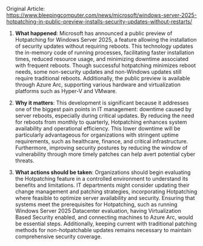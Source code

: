 Original Article: https://www.bleepingcomputer.com/news/microsoft/windows-server-2025-hotpatching-in-public-preview-installs-security-updates-without-restarts/

1) **What happened**: Microsoft has announced a public preview of Hotpatching for Windows Server 2025, a feature allowing the installation of security updates without requiring reboots. This technology updates the in-memory code of running processes, facilitating faster installation times, reduced resource usage, and minimizing downtime associated with frequent reboots. Though successful hotpatching minimizes reboot needs, some non-security updates and non-Windows updates still require traditional reboots. Additionally, the public preview is available through Azure Arc, supporting various hardware and virtualization platforms such as Hyper-V and VMware.

2) **Why it matters**: This development is significant because it addresses one of the biggest pain points in IT management: downtime caused by server reboots, especially during critical updates. By reducing the need for reboots from monthly to quarterly, Hotpatching enhances system availability and operational efficiency. This lower downtime will be particularly advantageous for organizations with stringent uptime requirements, such as healthcare, finance, and critical infrastructure. Furthermore, improving security postures by reducing the window of vulnerability through more timely patches can help avert potential cyber threats.

3) **What actions should be taken**: Organizations should begin evaluating the Hotpatching feature in a controlled environment to understand its benefits and limitations. IT departments might consider updating their change management and patching strategies, incorporating Hotpatching where feasible to optimize server availability and security. Ensuring that systems meet the prerequisites for Hotpatching, such as running Windows Server 2025 Datacenter evaluation, having Virtualization Based Security enabled, and connecting machines to Azure Arc, would be essential steps. Additionally, keeping current with traditional patching methods for non-hotpatchable updates remains necessary to maintain comprehensive security coverage.